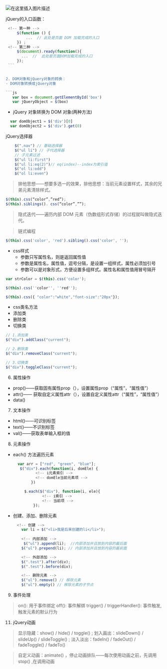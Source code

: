 ﻿ ![在这里插入图片描述](https://img-blog.csdnimg.cn/d80a947d93df44349b5d9b266b685348.jpg?x-oss-process=image/watermark,type_ZmFuZ3poZW5naGVpdGk,shadow_10,text_aHR0cHM6Ly9ibG9nLmNzZG4ubmV0L2hfZWxfbG8=,size_16,color_FFFFFF,t_70#pic_center)


 jQuery的入口函数：
   ```js
    <!-- 第一种 -->
        $(function () {   
            ...  // 此处是页面 DOM 加载完成的入口
        }) ; 
    <!-- 第二种 -->
        $(document).ready(function(){
          ...  //  此处是页面DOM加载完成的入口
        });
    ```


2. DOM对象和jQuery对象的转换：
  - DOM对象转换成jQuery对象

  ```js
      var box = document.getElementById('box')
      var jQueryObject = $(box)
  ```
  - jQuery 对象转换为 DOM 对象(两种方法)

  ```js
    var domObject1 = $('div')[0]
    var domObject2 = $('div').get(0)
  ```

 jQuery选择器

```js
    $(".nav") // 基础选择器
    $("ul li") // 子代选择器
    // 子元素过滤
    $("ul li:first")
    $("ul li:eq(2)")// eq(index)--index为索引值
    $("ol li:odd")
    $("ol li:even")
```

> 排他思想——想要多选一的效果，排他思想：当前元素设置样式，其余的兄弟元素清除样式。

  
```js
$(this).css(“color”,”red”);
$(this).siblings(). css(“color”,””);
```

> 隐式迭代——遍历内部 DOM 元素（伪数组形式存储）的过程就叫做隐式迭代。

> 链式编程

```js
$(this).css('color', 'red').sibling().css('color', ''); 
```

- css样式  
  - 参数只写属性名，则是返回属性值
  - 参数是属性名，属性值，逗号分隔，是设置一组样式，属性必须加引号
  - 参数可以是对象形式，方便设置多组样式。属性名和属性值用冒号隔开
```js
var strColor = $(this).css('color');

$(this).css(''color'', ''red'');

$(this).css({ "color":"white","font-size":"20px"});
```
- css类名方法
 - 添加类
 - 删除类
 - 切换类
```js
// 1.添加类
$("div").addClass("current");

// 2.删除类
$("div").removeClass("current");

// 3.切换类
$("div").toggleClass("current");
```
6. 属性操作
  - prop()——获取固有属性prop（），设置属性prop（“属性”，“属性值”）
  - attr()——	获取自定义属性attr（），设置自定义属性attr（“属性”，“属性值”）
  - data()
7. 文本操作

 - html()——可识别标签
 - text()——不识别标签
 - val()——获取表单输入框的值

8. 元素操作
  - each() 方法遍历元素 

    ```js
      var arr = ["red", "green", "blue"];
       $("div").each(function(i, domEle) {
              <!-- i元素索引 -->
              <!-- domEle当前元素项 -->
            })
    ```
    ```js
         $.each($("div"), function(i, ele){
                 <!-- i索引 -->
                 <!-- 当前项 -->
             });
    ```
  - 创建、添加、删除元素
 ```js
      <!-- 创建 -->
        var li = $("<li>我是后来创建的li</li>"); 
        
        <!-- 内部添加 -->
         $("ul").append(li);  //内部添加并且放到内容的最后面 
        $("ul").prepend(li); // 内部添加并且放到内容的最前面

        <!-- 外部添加 -->
        $(".test").after(div);
        $(".test").before(div);

        <!-- 删除元素 -->
        $("ul").remove() // 移除元素
        $("ul").empty() // 移除元素的子节点
   ```

9. 事件处理

>   on(): 用于事件绑定
>   off(): 事件解绑
>   trigger() / triggerHandler(): 事件触发,触发元素的默认行为


11. jQuery动画

> 显示隐藏：show() / hide() / toggle() ;
> 划入画出：slideDown() / slideUp() / slideToggle() ; 
> 淡入淡出：fadeIn() / fadeOut() / fadeToggle() / fadeTo() 

> 自定义动画：animate() ，停止动画排队——每次使用动画之前，先调用 stop() ,在调用动画

									
